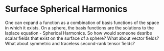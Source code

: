 # Surface Spherical Harmonics

One can expand a function as a combination of basis functions of the space in which it exists. On a sphere, the basis functions are the solutions to the laplace equation - Spherical Harmonics.
So how would someone desribe scalar fields that exist on the surface of a sphere? What about vector fields? What about symmetric and traceless second-rank tensor fields?
